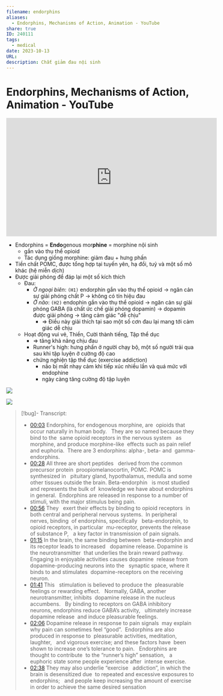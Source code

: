 ```yaml
---
filename: endorphins
aliases:
  - Endorphins, Mechanisms of Action, Animation - YouTube
share: true
ID: 240111
tags:
  - medical
date: 2023-10-13
URL: 
description: Chất giảm đau nội sinh
---
```


# Endorphins, Mechanisms of Action, Animation - YouTube

<iframe width="560" height="315" src="https://www.youtube.com/embed/e-lzXJCmerc?si=YdWCtchwWFsK4VcK" title="YouTube video player" frameborder="0" allow="accelerometer; autoplay; clipboard-write; encrypted-media; gyroscope; picture-in-picture; web-share" allowfullscreen></iframe>

- Endorphins = **Endo**genous mor**phine** = morphine nội sinh
	- gắn vào thụ thể opioid
	- Tác dụng giống morphine: giảm đau + hưng phấn
- Tiền chất POMC, được tổng hợp tại tuyến yên, hạ đồi, tuỷ và một số mô khác (hệ miễn dịch)
- Được giải phóng để đáp lại một số kích thích
	- Đau: 
		- *Ở ngoại biên*: `(H1)` endorphin gắn vào thụ thể opioid → ngăn cản sự giải phóng chất P → không có tín hiệu đau
		- *Ở não*: `(H2)` endophin gắn vào thụ thể opioid → ngăn cản sự giải phóng GABA (là chất ức chế giải phóng dopamin) → dopamin được giải phóng → tăng cảm giác "dễ chịu"
			- ⇒ Điều này giải thích tại sao một số cơn đau lại mang tới cảm giác dễ chịu
	- Hoạt động vui vẻ, Thiền, Cười thành tiếng, Tập thể dục
		- ⇒ tăng khả năng chịu đau
		- Runner's high: hưng phấn ở người chạy bộ, một số người trải qua sau khi tập luyện ở cường độ cao
		- chứng nghiện tập thể dục (exercise addiction)
			- não bị mất nhạy cảm khi tiếp xúc nhiều lần và quá mức với endophine
			- ngày càng tăng cường độ tập luyện

![](https://i.imgur.com/zvisupM.png)

![](https://i.imgur.com/PdLoLwg.png)



> [!bug]-  Transcript:
> - [00:03](https://www.youtube.com/watch?v=undefined&t=3s) Endorphins, for endogenous morphine, are  opioids that occur naturally in human body.   They are so named because they bind to the  same opioid receptors in the nervous system   as morphine, and produce morphine-like  effects such as pain relief and euphoria.  There are 3 endorphins: alpha-, beta- and  gamma-endorphins.
> - [00:28](https://www.youtube.com/watch?v=undefined&t=28s) All three are short peptides   derived from the common precursor protein  proopiomelanocortin, POMC. POMC is synthesized in   pituitary gland, hypothalamus, medulla and some  other tissues outside the brain. Beta-endorphin   is most studied and represents the bulk of  knowledge we have about endorphins in general.  Endorphins are released in response to a number of  stimuli, with the major stimulus being pain.
> - [00:56](https://www.youtube.com/watch?v=undefined&t=56s) They   exert their effects by binding to opioid receptors  in both central and peripheral nervous systems.  In peripheral nerves, binding  of endorphins, specifically   beta-endorphin, to opioid receptors, in particular  mu-receptor, prevents the release of substance P,   a key factor in transmission of pain signals. 
> - [01:15](https://www.youtube.com/watch?v=undefined&t=75s) In the brain, the same binding between  beta-endorphin and its receptor leads to increased   dopamine release. Dopamine is the neurotransmitter  that underlies the brain reward pathway.   Engaging in enjoyable activities causes dopamine  release from dopamine-producing neurons into the   synaptic space, where it binds to and stimulates  dopamine-receptors on the receiving neuron.
> - [01:41](https://www.youtube.com/watch?v=undefined&t=101s) This   stimulation is believed to produce the  pleasurable feelings or rewarding effect.   Normally, GABA, another neurotransmitter, inhibits  dopamine release in the nucleus accumbens.   By binding to receptors on GABA inhibitory  neurons, endorphins reduce GABA’s activity,   ultimately increase dopamine release  and induce pleasurable feelings.  
> - [02:06](https://www.youtube.com/watch?v=undefined&t=126s) Dopamine release in response to pain signals  may explain why pain can sometimes feel “good”.  Endorphins are also produced in response to  pleasurable activities, meditation, laughter,   and vigorous exercise; and these factors have  been shown to increase one’s tolerance to pain.   Endorphins are thought to contribute  to the “runner’s high” sensation,   a euphoric state some people experience after  intense exercise.
> - [02:38](https://www.youtube.com/watch?v=undefined&t=158s) They may also underlie “exercise   addiction”, in which the brain is desensitized due  to repeated and excessive exposures to endorphins;   and people keep increasing the amount of exercise  in order to achieve the same desired sensation
